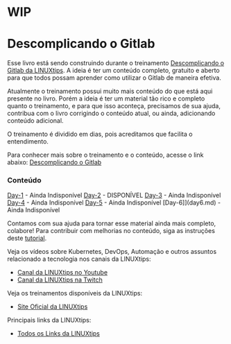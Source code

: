 # WIP

# Descomplicando o Gitlab

Esse livro está sendo construindo durante o treinamento [Descomplicando o Gitlab da LINUXtips](https://linuxtips.io).
A ideia é ter um conteúdo completo, gratuito e aberto para que todos possam aprender como utilizar o Gitlab de maneira efetiva.

Atualmente o treinamento possui muito mais conteúdo do que está aqui presente no livro. Porém a ideia é ter um material tão rico e completo quanto o treinamento, e para que isso aconteça, precisamos de sua ajuda, contribua com o livro corrigindo o conteúdo atual, ou ainda, adicionando conteúdo adicional.

O treinamento é dividido em dias, pois acreditamos que facilita o entendimento.

Para conhecer mais sobre o treinamento e o conteúdo, acesse o link abaixo:
[Descomplicando o Gitlab](https://linuxtips.io)

### Conteúdo

[Day-1](day1.md) - Ainda Indisponível
[Day-2](day2.md) - DISPONÍVEL
[Day-3](day3.md) - Ainda Indisponível
[Day-4](day4.md) - Ainda Indisponível
[Day-5](day5.md) - Ainda Indisponível
[Day-6]](day6.md) - Ainda Indisponível


Contamos com sua ajuda para tornar esse material ainda mais completo, colabore! Para contribuir com melhorias no conteúdo, siga as instruções deste [tutorial](CONTRIBUTING.md).

Veja os vídeos sobre Kubernetes, DevOps, Automação e outros assuntos relacionado a tecnologia nos canais da LINUXtips:

* [Canal da LINUXtips no Youtube](https://www.youtube.com/LINUXtips)
* [Canal da LINUXtips na Twitch](https://www.twitch.com/LINUXtips)

Veja os treinamentos disponíveis da LINUXtips:

* [Site Oficial da LINUXtips](https://linuxtips.io)


Principais links da LINUXtips:

* [Todos os Links da LINUXtips](https://linktr.ee/LINUXtips)